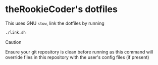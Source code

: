 # theRookieCoder's dotfiles

This uses GNU `stow`, link the dotfiles by running

```sh
./link.sh
```

> [!CAUTION]
> Ensure your git repository is clean before running as this command will override files in this repository with the user's config files (if present)
